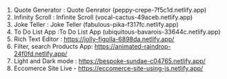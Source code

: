 1.  Quote Generator : Quote Genrator (peppy-crepe-7f5c1d.netlify.app)
2.  Infinity Scroll : Infinite Scroll (vocal-cactus-49aceb.netlify.app)
3.  Joke Teller : Joke Teller (fabulous-pika-f317fc.netlify.app)
4.  To Do List App :To Do List App (ubiquitous-bavarois-33644c.netlify.app)
5.  Rich Text Editor : https://jolly-figolla-6898da.netlify.app/
6.  Filter, search Products App: https://animated-raindrop-24f0fd.netlify.app/ 
7.  Light and Dark mode : https://bespoke-sundae-c04765.netlify.app/
8.  Eccomerce Site Live - https://eccomerce-site-using-js.netlify.app/


